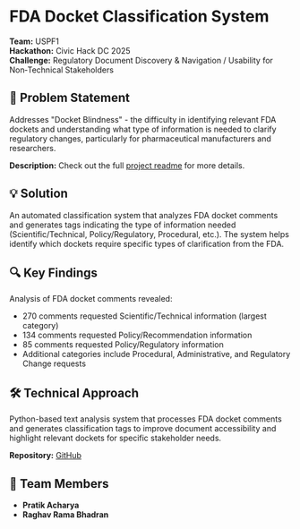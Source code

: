 # FDA Docket Classification System

**Team:** USPF1  
**Hackathon:** Civic Hack DC 2025  
**Challenge:** Regulatory Document Discovery & Navigation / Usability for Non‑Technical Stakeholders

## 🎯 Problem Statement

Addresses "Docket Blindness" - the difficulty in identifying relevant FDA dockets and understanding what type of information is needed to clarify regulatory changes, particularly for pharmaceutical manufacturers and researchers.

**Description:**
Check out the full [project readme](./upstream/README.md) for more details.

## 💡 Solution

An automated classification system that analyzes FDA docket comments and generates tags indicating the type of information needed (Scientific/Technical, Policy/Regulatory, Procedural, etc.). The system helps identify which dockets require specific types of clarification from the FDA.

## 🔍 Key Findings

Analysis of FDA docket comments revealed:

- 270 comments requested Scientific/Technical information (largest category)
- 134 comments requested Policy/Recommendation information  
- 85 comments requested Policy/Regulatory information
- Additional categories include Procedural, Administrative, and Regulatory Change requests

## 🛠️ Technical Approach

Python-based text analysis system that processes FDA docket comments and generates classification tags to improve document accessibility and highlight relevant dockets for specific stakeholder needs.

**Repository:** [GitHub](https://github.com/raghavrama21/uspf1-fda-knowledge-graph/)

## 🤝 Team Members

- **Pratik Acharya**
- **Raghav Rama Bhadran**
